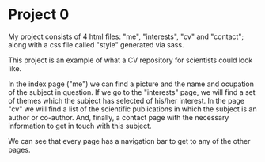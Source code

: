 # Project 0

My project consists of 4 html files: "me", "interests", "cv" and "contact"; along with a css file called "style" generated via sass.

This project is an example of what a CV repository for scientists could look like.

In the index page ("me") we can find a picture and the name and ocupation of the subject in question. If we go to the "interests" page, we will find a set of themes which the subject has selected of his/her interest. In the page "cv" we will find a list of the scientific publications in which the subject is an author or co-author. And, finally, a contact page with the necessary information to get in touch with this subject. 

We can see that every page has a navigation bar to get to any of the other pages.
